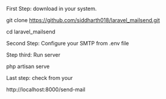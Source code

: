 First Step: download in your system.

git clone https://github.com/siddharth018/laravel_mailsend.git

cd laravel_mailsend

Second Step: Configure your SMTP from .env file

Step third: Run server

php artisan serve

Last step: check from your 

http://localhost:8000/send-mail